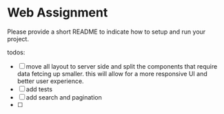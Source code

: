 # Web Assignment

Please provide a short README to indicate how to setup and run your project.

todos:
- [ ] move all layout to server side and split the components that require data fetcing up smaller.
this will allow for a more responsive UI and better user experience.
- [ ] add tests
- [ ] add search and pagination
- [ ] 